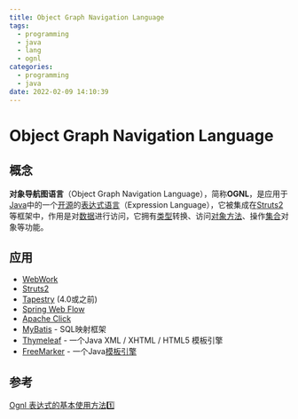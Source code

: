 ```yaml
---
title: Object Graph Navigation Language
tags:
  - programming
  - java
  - lang
  - ognl
categories:
  - programming
  - java
date: 2022-02-09 14:10:39
---
```


# Object Graph Navigation Language

## 概念

**对象导航图语言**（Object Graph Navigation Language），简称**OGNL**，是应用于[Java](https://zh.wikipedia.org/wiki/Java)中的一个[开源](https://zh.wikipedia.org/wiki/开源)的[表达式语言](https://zh.wikipedia.org/wiki/表达式语言)（Expression Language），它被集成在[Struts2](https://zh.wikipedia.org/wiki/Struts2)等框架中，作用是对[数据](https://zh.wikipedia.org/wiki/数据)进行访问，它拥有[类型](https://zh.wikipedia.org/wiki/数据类型)转换、访问[对象](https://zh.wikipedia.org/wiki/对象_(计算机科学))[方法](https://zh.wikipedia.org/wiki/方法_(计算机科学))、操作[集合](https://zh.wikipedia.org/wiki/集合_(计算机科学))对象等功能。



## 应用

- [WebWork](https://zh.wikipedia.org/w/index.php?title=WebWork&action=edit&redlink=1)
- [Struts2](https://zh.wikipedia.org/wiki/Apache_Struts_2)
- [Tapestry](https://zh.wikipedia.org/wiki/Tapestry) (4.0或之前)
- [Spring Web Flow](https://zh.wikipedia.org/w/index.php?title=Spring_Web_Flow&action=edit&redlink=1)
- [Apache Click](https://zh.wikipedia.org/w/index.php?title=Apache_Click&action=edit&redlink=1)
- [MyBatis](https://zh.wikipedia.org/wiki/MyBatis) - SQL映射框架
- [Thymeleaf](https://zh.wikipedia.org/wiki/Thymeleaf) - 一个Java XML / XHTML / HTML5 模板引擎
- [FreeMarker](https://zh.wikipedia.org/wiki/FreeMarker) - 一个Java[模板引擎](https://zh.wikipedia.org/wiki/模板引擎)



## 参考

[Ognl 表达式的基本使用方法:one:](https://jueee.github.io/2020/08/2020-08-15-Ognl%E8%A1%A8%E8%BE%BE%E5%BC%8F%E7%9A%84%E5%9F%BA%E6%9C%AC%E4%BD%BF%E7%94%A8%E6%96%B9%E6%B3%95/)

